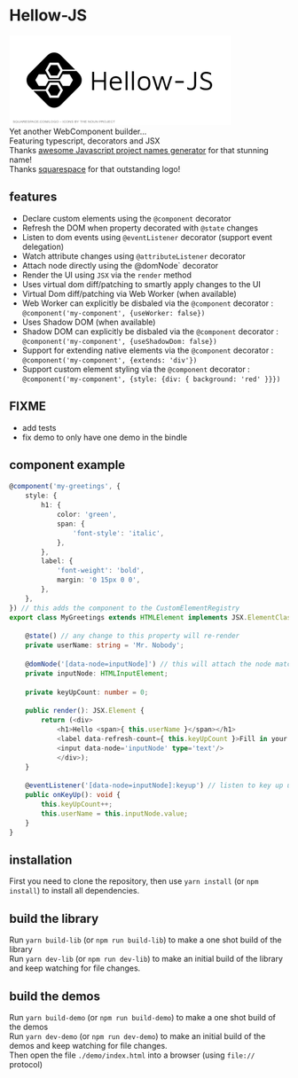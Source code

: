 # Hellow-JS
![Hellow-JS][logo]  
Yet another WebComponent builder...  
Featuring typescript, decorators and JSX  
Thanks [awesome Javascript project names generator](https://mrsharpoblunto.github.io/foswig.js/) for that stunning name!  
Thanks [squarespace](https://logo.squarespace.com) for that outstanding logo!  

## features
 - Declare custom elements using the `@component` decorator
 - Refresh the DOM when property decorated with `@state` changes
 - Listen to dom events using `@eventListener` decorator (support event delegation)
 - Watch attribute changes using `@attributeListener` decorator
 - Attach node directly using the @domNode` decorator
 - Render the UI using `JSX` via the `render` method
 - Uses virtual dom diff/patching to smartly apply changes to the UI
 - Virtual Dom diff/patching via Web Worker (when available)
 - Web Worker can explicitly be disbaled via the `@component` decorator : `@component('my-component', {useWorker: false})`
 - Uses Shadow DOM (when available)
 - Shadow DOM can explicitly be disbaled via the `@component` decorator : `@component('my-component', {useShadowDom: false})`
 - Support for extending native elements via the `@component` decorator : `@component('my-component', {extends: 'div'})`
 - Support custom element styling via the `@component` decorator : `@component('my-component', {style: {div: { background: 'red' }}})`

## FIXME
- add tests
- fix demo to only have one demo in the bindle

## component example
```ts
@component('my-greetings', {
	style: {
		h1: {
			color: 'green',
			span: {
				'font-style': 'italic',
			},
		},
		label: {
			'font-weight': 'bold',
			margin: '0 15px 0 0',
		},
	},
}) // this adds the component to the CustomElementRegistry
export class MyGreetings extends HTMLElement implements JSX.ElementClass {

	@state() // any change to this property will re-render
	private userName: string = 'Mr. Nobody';

	@domNode('[data-node=inputNode]') // this will attach the node matching the css selector to the class member
	private inputNode: HTMLInputElement;

	private keyUpCount: number = 0;

	public render(): JSX.Element {
		return (<div>
			<h1>Hello <span>{ this.userName }</span></h1>
			<label data-refresh-count={ this.keyUpCount }>Fill in your name:</label>
			<input data-node='inputNode' type='text'/>
			</div>);
	}

	@eventListener('[data-node=inputNode]:keyup') // listen to key up using event delegation. Without delegation it would be @eventListener('keyup')
	public onKeyUp(): void {
		this.keyUpCount++;
		this.userName = this.inputNode.value;
	}
}
```

## installation
First you need to clone the repository, then use `yarn install` (or `npm install`) to install all dependencies.  

## build the library
Run `yarn build-lib` (or `npm run build-lib`) to make a one shot build of the library  
Run `yarn dev-lib` (or `npm run dev-lib`) to make an initial build of the library and keep watching for file changes.  

## build the demos
Run `yarn build-demo` (or `npm run build-demo`) to make a one shot build of the demos  
Run `yarn dev-demo` (or `npm run dev-demo`) to make an initial build of the demos and keep watching for file changes.  
Then open the file `./demo/index.html` into a browser (using `file://` protocol)  


[logo]: https://raw.githubusercontent.com/ben8p/hellow-js/master/Hellow-JS.png "Hellow-JS"
